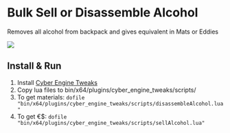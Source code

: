 # Bulk Sell or Disassemble Alcohol
Removes all alcohol from backpack and gives equivalent in Mats or Eddies 

![](demo.gif)


## Install & Run
1) Install [Cyber Engine Tweaks](https://github.com/yamashi/CyberEngineTweaks)
2) Copy lua files to bin/x64/plugins/cyber_engine_tweaks/scripts/
3) To get materials:
    `dofile "bin/x64/plugins/cyber_engine_tweaks/scripts/disassembleAlcohol.lua"`
4) To get €$: `dofile "bin/x64/plugins/cyber_engine_tweaks/scripts/sellAlcohol.lua"`